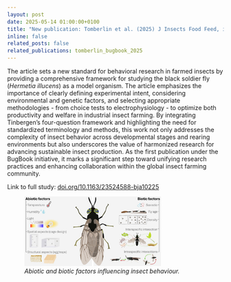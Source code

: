 ```yaml
---
layout: post
date: 2025-05-14 01:00:00+0100
title: "New publication: Tomberlin et al. (2025) J Insects Food Feed, in press"
inline: false
related_posts: false
related_publications: tomberlin_bugbook_2025
---
```

The article sets a new standard for behavioral research in farmed insects by providing a comprehensive framework for studying the black soldier fly (<i>Hermetia illucens</i>) as a model organism. The article emphasizes the importance of clearly defining experimental intent, considering environmental and genetic factors, and selecting appropriate methodologies - from choice tests to electrophysiology - to optimize both productivity and welfare in industrial insect farming. By integrating Tinbergen’s four-question framework and highlighting the need for standardized terminology and methods, this work not only addresses the complexity of insect behavior across developmental stages and rearing environments but also underscores the value of harmonized research for advancing sustainable insect production. As the first publication under the BugBook initiative, it marks a significant step toward unifying research practices and enhancing collaboration within the global insect farming community.  

Link to full study: [doi.org/10.1163/23524588-bja10225](https://doi.org/10.1163/23524588-bja10225)

<figure>
  <img src="/assets/img/publication_preview/j_insects_food_feed_2025a.jpg" width="75%">
  <figcaption><i>Abiotic and biotic factors influencing insect behaviour.</i></figcaption>
</figure>

